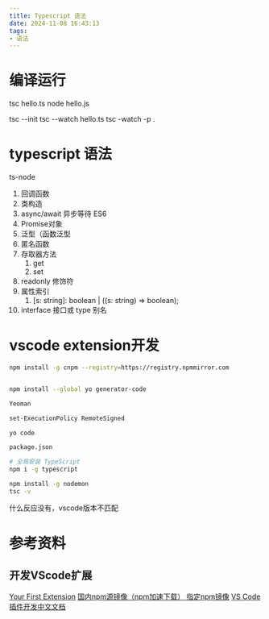 ```yaml
---
title: Typescript 语法
date: 2024-11-08 16:43:13
tags:
- 语法
---
```


# 编译运行

tsc hello.ts
node hello.js


tsc --init
tsc --watch hello.ts
tsc -watch -p .


# typescript 语法

ts-node

1. 回调函数
2. 类构造
3. async/await 异步等待 ES6
4. Promise对象
5. 泛型（函数泛型
6. 匿名函数
7. 存取器方法
   1. get
   2. set
8. readonly 修饰符
9. 属性索引
   1.  [s: string]: boolean | ((s: string) => boolean);
10. interface 接口或 type 别名



# vscode extension开发
```bash
npm install -g cnpm --registry=https://registry.npmmirror.com


npm install --global yo generator-code

Yeoman 

set-ExecutionPolicy RemoteSigned

yo code

package.json

# 全局安装 TypeScript
npm i -g typescript 

npm install -g nodemon
tsc -v
```

什么反应没有，vscode版本不匹配




# 参考资料

## 开发VScode扩展
[Your First Extension](https://code.visualstudio.com/api)
[国内npm源镜像（npm加速下载） 指定npm镜像](https://blog.csdn.net/qq_43940789/article/details/131449710)
[VS Code 插件开发中文文档](https://rackar.github.io/vscode-ext-doccn/extension-authoring/developing-extensions.html#%E7%BC%96%E8%AF%91typescript)